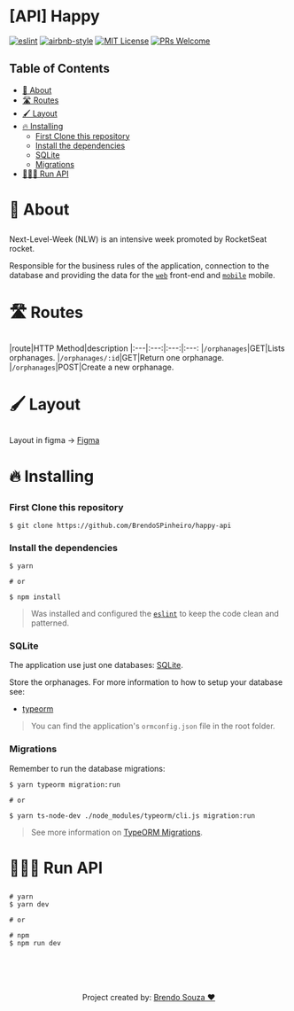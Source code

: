 # [API] Happy
[![eslint](https://img.shields.io/badge/eslint-6.8.0-4b32c3?style=flat-square&logo=eslint)](https://eslint.org/)
[![airbnb-style](https://flat.badgen.net/badge/style-guide/airbnb/ff5a5f?icon=airbnb)](https://github.com/airbnb/javascript)
[![MIT License](https://img.shields.io/badge/license-MIT-green?style=flat-square)](https://github.com/DiegoVictor/happy-api/blob/master/LICENSE)
[![PRs Welcome](https://img.shields.io/badge/PRs-welcome-brightgreen.svg?style=flat-square)](http://makeapullrequest.com)


## Table of Contents
* <a href='#about'>📝 About</a>
* <a href='#routes'>🛣 Routes</a>
* <a href='#layout'>🖌 Layout</a>
* <a href='#installing'>🔥 Installing</a>
  * <a href='#first-clonet-this-repository'>First Clone this repository</a>
  * <a href='#install-the-dependencies'>Install the dependencies</a>
  * <a href='#sqLite'>SQLite</a>
  * <a href='#migrations'>Migrations</a>
* <a href='#run-api'> 👨🏽‍💻 Run API</a> 


# <p id='about'>📝 About</p>

Next-Level-Week (NLW) is an intensive week promoted by RocketSeat rocket.

Responsible for the business rules of the application, connection to the database and providing the data for the [`web`](https://github.com/BrendoSPinheiro/happy-web) front-end and [`mobile`](https://github.com/BrendoSPinheiro/happy-mobile) mobile.

# <p id='routes'>🛣 Routes</p>

|route|HTTP Method|description
|:---|:---:|:---:|:---:
|`/orphanages`|GET|Lists orphanages.
|`/orphanages/:id`|GET|Return one orphanage.
|`/orphanages`|POST|Create a new orphanage.

# <p id='layout'>🖌 Layout</p>

Layout in figma &rarr;
<a href='https://www.figma.com/file/OYtFKRuGEFKMNgeuiOnK8j/Happy-Web-Copy?node-id=2%3A3'> Figma </a>

# <p id='installing'>🔥 Installing</p>

### <p id='first-clonet-this-repository'>First Clone this repository</p>

```shell
$ git clone https://github.com/BrendoSPinheiro/happy-api
```
### <p id='install-the-dependencies'>Install the dependencies</p>
```
$ yarn

# or

$ npm install
```
> Was installed and configured the [`eslint`](https://eslint.org/) to keep the code clean and patterned.

### <p id='sqLite'>SQLite</p>
The application use just one databases: [SQLite](https://www.sqlite.org/index.html).


Store the orphanages. For more information to how to setup your database see:
* [typeorm](https://typeorm.io/#/using-ormconfig)
> You can find the application's `ormconfig.json` file in the root folder.

### <p id='migrations'>Migrations</p>

Remember to run the database migrations:
```
$ yarn typeorm migration:run

# or

$ yarn ts-node-dev ./node_modules/typeorm/cli.js migration:run 
```
> See more information on [TypeORM Migrations](https://typeorm.io/#/migrations).

# <p id='run-api'> 👨🏽‍💻 Run API</p>

```
# yarn
$ yarn dev

# or

# npm
$ npm run dev
```

<br>
<br>
<br>
<br>

<div align='center'>
  Project created by: <a href='https://github.com/BrendoSPinheiro' > Brendo Souza ❤ </a>
<div>